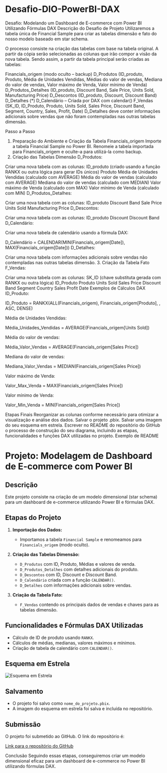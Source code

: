 # Desafio-DIO-PowerBI-DAX

Desafio: Modelando um Dashboard de E-commerce com Power BI Utilizando Fórmulas DAX
Descrição do Desafio de Projeto
Utilizaremos a tabela única de Financial Sample para criar as tabelas dimensão e fato do nosso modelo baseado em star schema.

O processo consiste na criação das tabelas com base na tabela original. A partir da cópia serão selecionadas as colunas que irão compor a visão da nova tabela. Sendo assim, a partir da tabela principal serão criadas as tabelas:

Financials_origem (modo oculto – backup)
D_Produtos (ID_produto, Produto, Média de Unidades Vendidas, Médias do valor de vendas, Mediana do valor de vendas, Valor máximo de Venda, Valor mínimo de Venda)
D_Produtos_Detalhes (ID_produto, Discount Band, Sale Price, Units Sold, Manufacturing Price)
D_Descontos (ID_produto, Discount, Discount Band)
D_Detalhes (*)
D_Calendário – Criada por DAX com calendar()
F_Vendas (SK_ID, ID_Produto, Produto, Units Sold, Sales Price, Discount Band, Segment, Country, Sales, Profit, Date)
D_Detalhes deve conter informações adicionais sobre vendas que não foram contempladas nas outras tabelas dimensão.

Passo a Passo
1. Preparação do Ambiente e Criação da Tabela Financials_origem
Importe a tabela Financial Sample no Power BI.
Renomeie a tabela importada para Financials_origem e oculte-a para utilizá-la como backup.
2. Criação das Tabelas Dimensão
D_Produtos:

Criar uma nova tabela com as colunas:
ID_produto (criado usando a função RANKX ou outra lógica para gerar IDs únicos)
Produto
Média de Unidades Vendidas (calculado com AVERAGE)
Média do valor de vendas (calculado com AVERAGE)
Mediana do valor de vendas (calculado com MEDIAN)
Valor máximo de Venda (calculado com MAX)
Valor mínimo de Venda (calculado com MIN)
D_Produtos_Detalhes:

Criar uma nova tabela com as colunas:
ID_produto
Discount Band
Sale Price
Units Sold
Manufacturing Price
D_Descontos:

Criar uma nova tabela com as colunas:
ID_produto
Discount
Discount Band
D_Calendário:

Criar uma nova tabela de calendário usando a fórmula DAX:

D_Calendário = CALENDAR(MIN(Financials_origem[Date]), MAX(Financials_origem[Date]))
D_Detalhes:

Criar uma nova tabela com informações adicionais sobre vendas não contempladas nas outras tabelas dimensão.
3. Criação da Tabela Fato
F_Vendas:

Criar uma nova tabela com as colunas:
SK_ID (chave substituta gerada com RANKX ou outra lógica)
ID_Produto
Produto
Units Sold
Sales Price
Discount Band
Segment
Country
Sales
Profit
Date
Exemplos de Cálculos DAX
ID_Produto:

ID_Produto = RANKX(ALL(Financials_origem), Financials_origem[Produto], , ASC, DENSE)


Média de Unidades Vendidas:

Média_Unidades_Vendidas = AVERAGE(Financials_origem[Units Sold])


Média do valor de vendas:

Média_Valor_Vendas = AVERAGE(Financials_origem[Sales Price])


Mediana do valor de vendas:

Mediana_Valor_Vendas = MEDIAN(Financials_origem[Sales Price])


Valor máximo de Venda:

Valor_Max_Venda = MAX(Financials_origem[Sales Price])


Valor mínimo de Venda:

Valor_Min_Venda = MIN(Financials_origem[Sales Price])


Etapas Finais
Reorganizar as colunas conforme necessário para otimizar a visualização e análise dos dados.
Salvar o projeto .pbix.
Salvar uma imagem do seu esquema em estrela.
Escrever no README do repositório do GitHub o processo de construção do seu diagrama, incluindo as etapas, funcionalidades e funções DAX utilizadas no projeto.
Exemplo de README

# Projeto: Modelagem de Dashboard de E-commerce com Power BI

## Descrição

Este projeto consiste na criação de um modelo dimensional (star schema) para um dashboard de e-commerce utilizando Power BI e fórmulas DAX.

## Etapas do Projeto

1. **Importação dos Dados:**
   - Importamos a tabela `Financial Sample` e renomeamos para `Financials_origem` (modo oculto).

2. **Criação das Tabelas Dimensão:**
   - `D_Produtos` com ID, Produto, Médias e valores de venda.
   - `D_Produtos_Detalhes` com detalhes adicionais do produto.
   - `D_Descontos` com ID, Discount e Discount Band.
   - `D_Calendário` criada com a função `CALENDAR()`.
   - `D_Detalhes` com informações adicionais sobre vendas.

3. **Criação da Tabela Fato:**
   - `F_Vendas` contendo os principais dados de vendas e chaves para as tabelas dimensão.

## Funcionalidades e Fórmulas DAX Utilizadas

- Cálculo de ID de produto usando `RANKX`.
- Cálculos de médias, medianas, valores máximos e mínimos.
- Criação de tabela de calendário com `CALENDAR()`.

## Esquema em Estrela

![Esquema em Estrela](caminho_para_imagem_do_esquema_em_estrela.png)

## Salvamento

- O projeto foi salvo como `nome_do_projeto.pbix`.
- A imagem do esquema em estrela foi salva e incluída no repositório.

## Submissão

O projeto foi submetido ao GitHub. O link do repositório é:

[Link para o repositório do GitHub](URL_do_repositório)

Conclusão
Seguindo essas etapas, conseguiremos criar um modelo dimensional eficaz para um dashboard de e-commerce no Power BI utilizando fórmulas DAX. 
